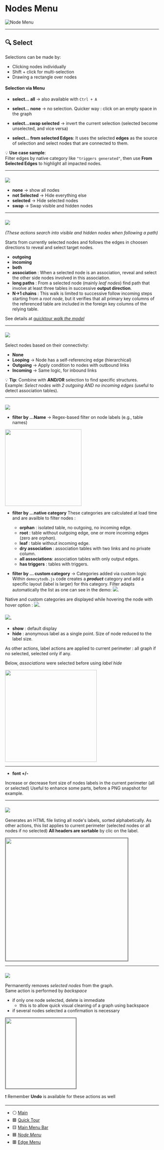 # Nodes Menu

![Node Menu](./img/nodesMenu.png)

---

## 🔍 Select

Selections can be made by:
- Clicking nodes individually
- Shift + click for multi-selection
- Drawing a rectangle over nodes

#### Selection via Menu

- **select... all** → also available with `Ctrl + A`
- **select... none** → no selection. Quicker way : click on an empty space in the graph
- **select...swap selected** → invert the current selection (selected become unselected, and vice versa)

- **select... from selected Edges**: It uses the selected **edges** as the source of selection and select nodes that are connected to them. 

💡 **Use case sample**:  
Filter edges by native category like `"triggers generated"`, then use **From Selected Edges** to highlight all impacted nodes.

---

### <img src ='./img/hideMenu.png' >

- **none** → show all nodes 
- **not Selected** → Hide everything else
- **selected** → Hide selected nodes
- **swap** → Swap visible and hidden nodes


---

### <img src ='./img/followAndShowMenu.png' >

*(These actions search into visible and hidden nodes when following a path)*

Starts from currently selected nodes and follows the edges in choosen directions to reveal and select target nodes.   
- **outgoing**
- **incoming**
- **both**   
- **association** :  When a selected node is an association, reveal and select the other side nodes involved in this association.   
- **long paths** : From a selected node (mainly *leaf nodes*) find path that involve at least three tables in successive **output direction**.
- **N->1 chains** : This walk is limited to successive follow incoming steps starting from a *root node*, but it verifies that all primary key columns of the referenced table are included in the foreign key columns of the relying table.

See details at [quicktour *walk the model* ](quickTour.md#walk-the-model) 

---

### <img src ='./img/degreeMenu.png' >

Select nodes based on their connectivity:

- **None**
- **Looping** → Node has a self-referencing edge (hierarchical)
- **Outgoing** → Apply condition to nodes with outbound links
- **Incoming** → Same logic, for inbound links

💡 **Tip**: Combine with **AND/OR** selection to find specific structures.  
Example: *Select nodes with 2 outgoing AND no incoming edges* (useful to detect association tables).


---

### <img src ='./img/filterByMenu.png' >
- **filter by ...Name** → Regex-based filter on node labels (e.g., table names)
 <img src ='./img/filterByName.png' width= "250px" >


- **filter by ...native category** 
These categories are calculated at load time and are availble to filter nodes : 

  - **orphan** : isolated table, no outgoing, no incoming edge.
  - **root** : table without outgoing edge, one or more incoming edges (zero are *orphan*).
  - **leaf** : table without incoming edge. 
  - **dry association** : association tables with two links and no private column.
  - **all associations**: association tables with only output edges.
  - **has triggers** : tables with triggers.

- **filter by ... custom category** → Categories added via custom logic   
Within `democytodb.js` code creates a ***product*** category and add a specific layout (label is larger) for this category. 
Filter adapts automatically the list as one can see in the demo:
<img src = "./img/customCategory.png">.  

Native and custom categories are displayed while hovering the node with hover option : 
<img src = "./img/nativeAndCustomHover.png">.  


### <img src = "./img/labelNodes.png">.  

- **show** : default display 
- **hide** : anonymous label as a single point. Size of node reduced to the label size. 

As other actions, label actions are applied to current perimeter : all graph if no selected, selected only if any. 

Below, *associations* were selected before using *label hide*

<img src = "./img/labelHide.png" width = 300px>  

---

- **font +/-**

Increase or decrease font size of nodes labels in the current perimeter (all or selected)
Useful to enhance some parts, before a PNG snapshot for example. 


---

### <img src ='./img/listMenu.png' >

Generates an HTML file listing all node's labels, sorted alphabetically.
As other actions, this list applies to current perimeter (selected nodes or all nodes if no selected) 
**All headers are sortable** by clic on the label. 

<img src = "./img/listNodes.png" width = 400px style="border: 2px solid grey;">  


---

### <img src ='./img/deleteMenu.png' >

Permanently removes *selected nodes* from the graph.   
Same action is performed by *backspace*

- if only one node selected, delete is immediate 
  - this is to allow quick visual cleaning of a graph using backspace
- if several nodes selected a confirmation is necessary      
   
 <img src = "./img/deleteNodes.png" width = 230px style="border: 2px solid grey;">   


❗ Remember **Undo** is available for these actions as well

---

- ⚪️ [Main](./main.md)
- 🟩 [Quick Tour](./quickTour.md)  
- 🟨 [Main Menu Bar](./menuBar.md)  
- 🟦 [*Node Menu*](./menuNodesSelectHide.md)  
- 🟥 [Edge Menu](./menuEdgesSelectHide.md)  